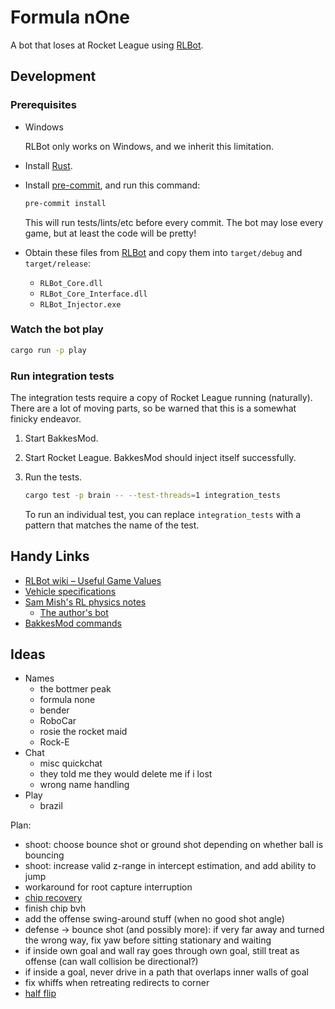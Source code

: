 # Formula nOne

A bot that loses at Rocket League using [RLBot].

## Development

### Prerequisites

* Windows

  RLBot only works on Windows, and we inherit this limitation.

* Install [Rust](https://www.rust-lang.org/).

* Install [pre-commit], and run this command:

  ```sh
  pre-commit install
  ```

  This will run tests/lints/etc before every commit. The bot may lose every
  game, but at least the code will be pretty!

* Obtain these files from [RLBot] and copy them into `target/debug` and `target/release`:
  * `RLBot_Core.dll`
  * `RLBot_Core_Interface.dll`
  * `RLBot_Injector.exe`

[pre-commit]: https://pre-commit.com/
[RLBot]: http://www.rlbot.org/

### Watch the bot play

```sh
cargo run -p play
```

### Run integration tests

The integration tests require a copy of Rocket League running (naturally). There
are a lot of moving parts, so be warned that this is a somewhat finicky
endeavor.

1.  Start BakkesMod.

2.  Start Rocket League. BakkesMod should inject itself successfully.

3.  Run the tests.

    ```sh
    cargo test -p brain -- --test-threads=1 integration_tests
    ```

    To run an individual test, you can replace `integration_tests` with a
    pattern that matches the name of the test.

## Handy Links

* [RLBot wiki – Useful Game Values](https://github.com/RLBot/RLBot/wiki/Useful-Game-Values)
* [Vehicle specifications](https://www.reddit.com/r/RocketLeague/comments/7fotyx/vehicle_specifications_v139_hitboxes_handling/)
* [Sam Mish's RL physics notes](https://samuelpmish.github.io/notes/RocketLeague/)
  * [The author's bot](https://github.com/samuelpmish/Lobot)
* [BakkesMod commands](http://bakkesmod.wikia.com/wiki/Configuration)

## Ideas

* Names
  * the bottmer peak
  * formula none
  * bender
  * RoboCar
  * rosie the rocket maid
  * Rock-E
* Chat
  * misc quickchat
  * they told me they would delete me if i lost
  * wrong name handling
* Play
  * brazil

Plan:

- shoot: choose bounce shot or ground shot depending on whether ball is bouncing
- shoot: increase valid z-range in intercept estimation, and add ability to jump
- workaround for root capture interruption
- [chip recovery](https://pastebin.com/XtFL5JzV)
- finish chip bvh
- add the offense swing-around stuff (when no good shot angle)
- defense -> bounce shot (and possibly more): if very far away and turned the wrong way, fix yaw before sitting stationary and waiting
- if inside own goal and wall ray goes through own goal, still treat as offense (can wall collision be directional?)
- if inside a goal, never drive in a path that overlaps inner walls of goal
- fix whiffs when retreating redirects to corner
- [half flip](https://discordapp.com/channels/348658686962696195/348661571297214465/489479593632464901)
